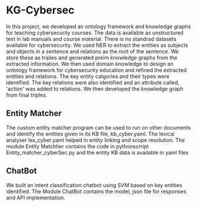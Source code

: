# KG-Cybersec
In this project, we developed an ontology framework and knowledge graphs for teaching cybersecurity courses.
The data is available as unstructured text in lab manuals and course material. There is no standrad datasets available for cybersecurity.
We used NER to extract the entities as subjects and objects in a sentence and relations as the root of the sentence. We store these as triples and generated preim knowledge graphs from the extracted information. 
We then used domain knowledge to design an ontology framework for cybersecurity education and refined the extracted entities and relations. The key entity catgories and their types were identified. The key relations were also identified and an attribute called, 'action' was added to relations.
We then developed the knowledge graph from final triples.

## Entity Matcher
The custom entity matcher program can be used to run on other documents and identify the entities given in its KB file, kb_cyber.yaml. 
The lexical analyser lex_cyber.yaml helped in entity linking and scope resolution. The module Entity Matchher contains the code in pythonscrript Entity_matcher_cyberSec.py and the entity KB data is available in yaml files


## ChatBot
We built an intent classification chatbot using SVM based on key entities identified. The Module ChatBot contains the model, json file for responses and API implementation.
